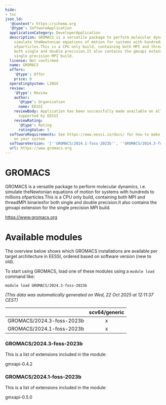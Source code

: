 ```yaml
---
hide:
- toc
json_ld:
  '@context': https://schema.org
  '@type': SoftwareApplication
  applicationCategory: DeveloperApplication
  description: GROMACS is a versatile package to perform molecular dynamics, i.e.
    simulate theNewtonian equations of motion for systems with hundreds to millions
    ofparticles.This is a CPU only build, containing both MPI and threadMPI binariesfor
    both single and double precision.It also contains the gmxapi extension for the
    single precision MPI build.
  license: Not confirmed
  name: GROMACS
  offers:
    '@type': Offer
    price: 0
  operatingSystem: LINUX
  review:
    '@type': Review
    author:
      '@type': Organization
      name: EESSI
    reviewBody: Application has been successfully made available on all architectures
      supported by EESSI
    reviewRating:
      '@type': Rating
      ratingValue: 5
  softwareRequirements: See https://www.eessi.io/docs/ for how to make EESSI available
    on your system
  softwareVersion: '[''GROMACS/2024.1-foss-2023b'', ''GROMACS/2024.3-foss-2023b'']'
  url: https://www.gromacs.org
---
```


GROMACS
=======


GROMACS is a versatile package to perform molecular dynamics, i.e. simulate theNewtonian equations of motion for systems with hundreds to millions ofparticles.This is a CPU only build, containing both MPI and threadMPI binariesfor both single and double precision.It also contains the gmxapi extension for the single precision MPI build.

https://www.gromacs.org
# Available modules


The overview below shows which GROMACS installations are available per target architecture in EESSI, ordered based on software version (new to old).

To start using GROMACS, load one of these modules using a `module load` command like:

```shell
module load GROMACS/2024.3-foss-2023b
```

*(This data was automatically generated on Wed, 22 Oct 2025 at 12:11:37 CEST)*

| |scv64/generic|
| :---: | :---: |
|GROMACS/2024.3-foss-2023b|x|
|GROMACS/2024.1-foss-2023b|x|


### GROMACS/2024.3-foss-2023b

This is a list of extensions included in the module:

gmxapi-0.4.2

### GROMACS/2024.1-foss-2023b

This is a list of extensions included in the module:

gmxapi-0.5.0